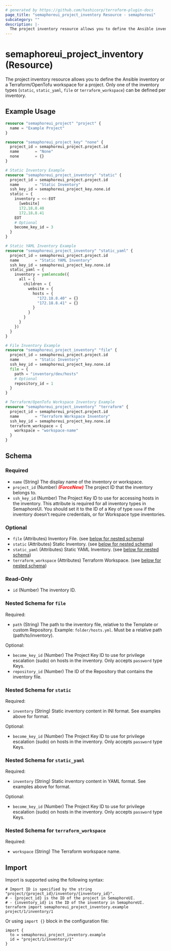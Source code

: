 ```yaml
---
# generated by https://github.com/hashicorp/terraform-plugin-docs
page_title: "semaphoreui_project_inventory Resource - semaphoreui"
subcategory: ""
description: |-
  The project inventory resource allows you to define the Ansible inventory or a Terraform/OpenTofu workspace for a project.  Only one of the inventory types (static, static_yaml, file or terraform_workspace) can be defined per inventory.
---
```


# semaphoreui_project_inventory (Resource)

The project inventory resource allows you to define the Ansible inventory or a Terraform/OpenTofu workspace for a project.  Only one of the inventory types (`static`, `static_yaml`, `file` or `terraform_workspace`) can be defined per inventory.

## Example Usage

```terraform
resource "semaphoreui_project" "project" {
  name = "Example Project"
}

resource "semaphoreui_project_key" "none" {
  project_id = semaphoreui_project.project.id
  name       = "None"
  none       = {}
}

# Static Inventory Example
resource "semaphoreui_project_inventory" "static" {
  project_id = semaphoreui_project.project.id
  name       = "Static Inventory"
  ssh_key_id = semaphoreui_project_key.none.id
  static = {
    inventory = <<-EOT
      [website]
      172.18.8.40
      172.18.8.41
    EOT
    # Optional
    become_key_id = 3
  }
}

# Static YAML Inventory Example
resource "semaphoreui_project_inventory" "static_yaml" {
  project_id = semaphoreui_project.project.id
  name       = "Static YAML Inventory"
  ssh_key_id = semaphoreui_project_key.none.id
  static_yaml = {
    inventory = yamlencode({
      all = {
        children = {
          website = {
            hosts = {
              "172.18.8.40" = {}
              "172.18.8.41" = {}
            }
          }
        }
      }
    })
  }
}

# File Inventory Example
resource "semaphoreui_project_inventory" "file" {
  project_id = semaphoreui_project.project.id
  name       = "Static Inventory"
  ssh_key_id = semaphoreui_project_key.none.id
  file = {
    path = "inventory/dev/hosts"
    # Optional
    repository_id = 1
  }
}

# Terraform/OpenTofu Workspace Inventory Example
resource "semaphoreui_project_inventory" "terraform" {
  project_id = semaphoreui_project.project.id
  name       = "Terraform Workspace Inventory"
  ssh_key_id = semaphoreui_project_key.none.id
  terraform_workspace = {
    workspace = "workspace-name"
  }
}
```

<!-- schema generated by tfplugindocs -->
## Schema

### Required

- `name` (String) The display name of the inventory or workspace.
- `project_id` (Number) <i style="color:red;font-weight: bold">(ForceNew)</i> The project ID that the inventory belongs to.
- `ssh_key_id` (Number) The Project Key ID to use for accessing hosts in the inventory. This attribute is required for all inventory types in SemaphoreUI. You should set it to the ID of a Key of type `none` if the inventory doesn't require credentials, or for Workspace type inventories.

### Optional

- `file` (Attributes) Inventory File. (see [below for nested schema](#nestedatt--file))
- `static` (Attributes) Static Inventory. (see [below for nested schema](#nestedatt--static))
- `static_yaml` (Attributes) Static YAML Inventory. (see [below for nested schema](#nestedatt--static_yaml))
- `terraform_workspace` (Attributes) Terraform Workspace. (see [below for nested schema](#nestedatt--terraform_workspace))

### Read-Only

- `id` (Number) The inventory ID.

<a id="nestedatt--file"></a>
### Nested Schema for `file`

Required:

- `path` (String) The path to the inventory file, relative to the Template or custom Repository. Example: `folder/hosts.yml`. Must be a relative path (path/to/inventory).

Optional:

- `become_key_id` (Number) The Project Key ID to use for privilege escalation (sudo) on hosts in the inventory. Only accepts `password` type Keys.
- `repository_id` (Number) The ID of the Repository that contains the inventory file.


<a id="nestedatt--static"></a>
### Nested Schema for `static`

Required:

- `inventory` (String) Static inventory content in INI format. See examples above for format.

Optional:

- `become_key_id` (Number) The Project Key ID to use for privilege escalation (sudo) on hosts in the inventory. Only accepts `password` type Keys.


<a id="nestedatt--static_yaml"></a>
### Nested Schema for `static_yaml`

Required:

- `inventory` (String) Static inventory content in YAML format. See examples above for format.

Optional:

- `become_key_id` (Number) The Project Key ID to use for privilege escalation (sudo) on hosts in the inventory. Only accepts `password` type Keys.


<a id="nestedatt--terraform_workspace"></a>
### Nested Schema for `terraform_workspace`

Required:

- `workspace` (String) The Terraform workspace name.

## Import

Import is supported using the following syntax:

```shell
# Import ID is specified by the string "project/{project_id}/inventory/{inventory_id}".
# - {project_id} is the ID of the project in SemaphoreUI.
# - {inventory_id} is the ID of the inventory in SemaphoreUI.
terraform import semaphoreui_project_inventory.example project/1/inventory/1
```
Or using `import {}` block in the configuration file:
```hcl
import {
  to = semaphoreui_project_inventory.example
  id = "project/1/inventory/1"
}
```
